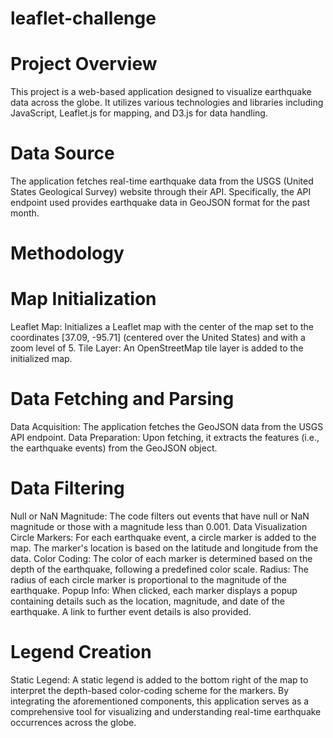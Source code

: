 # leaflet-challenge

# Project Overview
This project is a web-based application designed to visualize earthquake data across the globe. It utilizes various technologies and libraries including JavaScript, Leaflet.js for mapping, and D3.js for data handling.

# Data Source
The application fetches real-time earthquake data from the USGS (United States Geological Survey) website through their API. Specifically, the API endpoint used provides earthquake data in GeoJSON format for the past month.

# Methodology
# Map Initialization

Leaflet Map: Initializes a Leaflet map with the center of the map set to the coordinates [37.09, -95.71] (centered over the United States) and with a zoom level of 5.
Tile Layer: An OpenStreetMap tile layer is added to the initialized map.

# Data Fetching and Parsing

Data Acquisition: The application fetches the GeoJSON data from the USGS API endpoint.
Data Preparation: Upon fetching, it extracts the features (i.e., the earthquake events) from the GeoJSON object.

# Data Filtering

Null or NaN Magnitude: The code filters out events that have null or NaN magnitude or those with a magnitude less than 0.001.
Data Visualization
Circle Markers: For each earthquake event, a circle marker is added to the map. The marker's location is based on the latitude and longitude from the data.
Color Coding: The color of each marker is determined based on the depth of the earthquake, following a predefined color scale.
Radius: The radius of each circle marker is proportional to the magnitude of the earthquake.
Popup Info: When clicked, each marker displays a popup containing details such as the location, magnitude, and date of the earthquake. A link to further event details is also provided.

# Legend Creation
Static Legend: A static legend is added to the bottom right of the map to interpret the depth-based color-coding scheme for the markers.
By integrating the aforementioned components, this application serves as a comprehensive tool for visualizing and understanding real-time earthquake occurrences across the globe.
